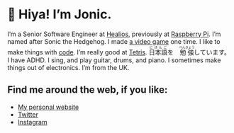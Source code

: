 # 👋 Hiya! I’m Jonic.

I’m a Senior Software Engineer at [Healios](https://healios.org.uk), previously at [Raspberry Pi](https://www.raspberrypi.org). I’m named after Sonic the Hedgehog. I made [a video game](https://jonic.itch.io/knifey-spoony) one time. I like to make things with [code](https://www.100yen.co.uk/code). I’m really good at [Tetris](https://www.100yen.co.uk/code/tetris). <span lang="ja"><ruby><rb>日本語</rb><rp>(</rp><rt>にほんご</rt><rp>)</rp></ruby>を　<ruby><rb>勉強</rb><rp>(</rp><rt>べんきょう</rt><rp>)</rp></ruby>しています。</span> I have ADHD. I sing, and play guitar, drums, and piano. I sometimes make things out of electronics. I’m from the UK.

## Find me around the web, if you like:

- [My personal website](https://www.100yen.co.uk)
- [Twitter](https://twitter.com/Jonic)
- [Instagram](https://www.instagram.com/Jonic/)
